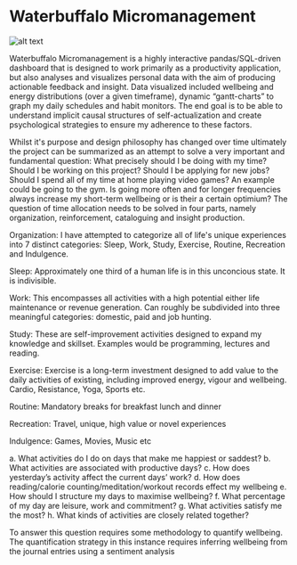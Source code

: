# Waterbuffalo Micromanagement


![alt text](https://github.com/waterbuffalo13/Waterbuffalo-Micromanagement/blob/master/screenshot.PNG)

Waterbuffalo Micromanagement is a highly interactive pandas/SQL-driven dashboard that is designed to work primarily as a productivity application, but also analyses and visualizes personal data with the aim of producing actionable feedback and insight. Data visualized included wellbeing and energy distributions (over a given timeframe), dynamic “gantt-charts” to graph my daily schedules and habit monitors. The end goal is to be able to understand implicit causal structures of self-actualization and create psychological strategies to ensure my adherence to these factors.

Whilst it's purpose and design philosophy has changed over time ultimately the project can be summarized as an attempt to solve a very important and fundamental question: What precisely should I be doing with my time? Should I be working on this project? Should I be applying for new jobs? Should I spend all of my time at home playing video games? An example could be going to the gym. Is going more often and for longer frequencies always increase my short-term wellbeing or is their a certain optimium? The question of time allocation needs to be solved in four parts, namely organization, reinforcement, cataloguing and insight production.

Organization:
I have attempted to categorize all of life's unique experiences into 7 distinct categories: Sleep, Work, Study, Exercise, Routine, Recreation and Indulgence.

Sleep: Approximately one third of a human life is in this unconcious state. It is indivisible.

Work: This encompasses all activities with a high potential either life maintenance or revenue generation. Can roughly be subdivided into three meaningful categories: domestic, paid and job hunting. 

Study: These are self-improvement activities designed to expand my knowledge and skillset. Examples would be programming, lectures and reading.

Exercise: Exercise is a long-term investment designed to add value to the daily activities of existing, including improved energy, vigour and wellbeing. Cardio, Resistance, Yoga, Sports etc.

Routine: Mandatory breaks for breakfast lunch and dinner

Recreation: Travel, unique, high value or novel experiences 

Indulgence: Games, Movies, Music etc

a.	What activities do I do on days that make me happiest or saddest?
b.	What activities are associated with productive days?
c.	How does yesterday’s activity affect the current days’ work?
d.	How does reading/calorie counting/meditation/workout records effect my wellbeing
e.	How should I structure my days to maximise wellbeing?
f.	What percentage of my day are leisure, work and commitment?
g.	What activities satisfy me the most?
h.	What kinds of activities are closely related together?


To answer this question requires some methodology to quantify wellbeing. The quantification strategy in this instance requires inferring wellbeing from the journal entries using a sentiment analysis


